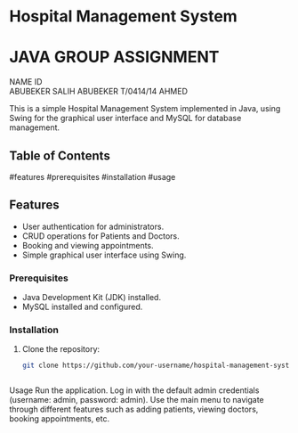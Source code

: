 # Hospital Management System

# JAVA GROUP ASSIGNMENT
NAME                                                               ID                             
ABUBEKER SALIH ABUBEKER                                          T/0414/14
AHMED   








This is a simple Hospital Management System implemented in Java, using Swing for the graphical user interface and MySQL for database management.

## Table of Contents

#features
#prerequisites
#installation
#usage



## Features

- User authentication for administrators.
- CRUD operations for Patients and Doctors.
- Booking and viewing appointments.
- Simple graphical user interface using Swing.


### Prerequisites

- Java Development Kit (JDK) installed.
- MySQL installed and configured.

### Installation

1. Clone the repository:

   ```bash
   git clone https://github.com/your-username/hospital-management-system.git



  Usage
Run the application.
Log in with the default admin credentials (username: admin, password: admin).
Use the main menu to navigate through different features such as adding patients, viewing doctors, booking appointments, etc.

